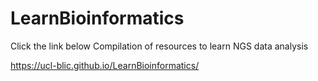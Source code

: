 # LearnBioinformatics
Click the link below Compilation of resources to learn NGS data analysis

https://ucl-blic.github.io/LearnBioinformatics/


